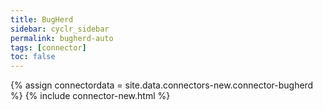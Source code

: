 ```yaml
---
title: BugHerd
sidebar: cyclr_sidebar
permalink: bugherd-auto
tags: [connector]
toc: false
---
```

{% assign connectordata = site.data.connectors-new.connector-bugherd %}
{% include connector-new.html %}	